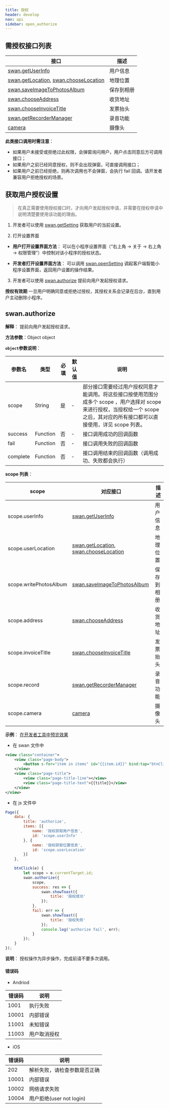 ```yaml
---
title: 授权
header: develop
nav: api
sidebar: open_authorize
---
```


## 需授权接口列表


|接口|	描述|
|---|---|
|[swan.getUserInfo](http://smartprogram.baidu.com/docs/develop/api/open_userinfo/#swan-getUserInfo/)|	用户信息|
|[swan.getLocation](http://smartprogram.baidu.com/docs/develop/api/location_get/#swan-getLocation/), [swan.chooseLocation](http://smartprogram.baidu.com/docs/develop/api/location_get/#swan-chooseLocation/)|地理位置|
|[swan.saveImageToPhotosAlbum](http://smartprogram.baidu.com/docs/develop/api/media_image/#swan-saveImageToPhotosAlbum/)|保存到相册|
|	[swan.chooseAddress](http://smartprogram.baidu.com/docs/develop/api/open_chooseaddress/#swan-chooseAddress/)|	收货地址|
|[swan.chooseInvoiceTitle](http://smartprogram.baidu.com/docs/develop/api/open_chooseinvoicetitle/#swan-chooseInvoiceTitle/)	|发票抬头|
|	[swan.getRecorderManager](http://smartprogram.baidu.com/docs/develop/api/media_recorder/#swan-getRecorderManager/)|	录音功能|
|	[camera](https://smartprogram.baidu.com/docs/develop/component/media/#camera/)|	摄像头|


**此类接口调用时需注意**：
* 如果用户未接受或拒绝过此权限，会弹窗询问用户，用户点击同意后方可调用接口；
* 如果用户之前已经同意授权，则不会出现弹窗，可直接调用接口；
* 如果用户之前已经拒绝，则再次调用也不会弹窗，会执行 fail 回调。请开发者兼容用户拒绝授权的场景。

## 获取用户授权设置

> 在真正需要使用授权接口时，才向用户发起授权申请，并需要在授权申请中说明清楚要使用该功能的理由。

1. 开发者可以使用 [swan.getSetting](https://smartprogram.baidu.com/docs/develop/api/open_setting/#swan-openSetting/) 获取用户的当前设置。
 
2. 打开设置界面

  * **用户打开设置界面方法**：
  可以在小程序设置界面（“右上角 -> 关于 -> 右上角 -> 权限管理”）中控制对该小程序的授权状态。

  * **开发者打开设置界面方法**：
  可以调用 [swan.openSetting](https://smartprogram.baidu.com/docs/develop/api/open_setting/#swan-openSetting/) 调起客户端智能小程序设置界面，返回用户设置的操作结果。

3. 开发者可以使用 [swan.authorize](http://smartprogram.baidu.com/docs/develop/api/open_authorize/#swan-authorize/) 提前向用户发起授权请求。

**授权有效期**
一旦用户明确同意或拒绝过授权，其授权关系会记录在后台，直到用户主动删除小程序。
 

## swan.authorize

**解释**： 提前向用户发起授权请求。

**方法参数**：Object object

**`object`参数说明**：

|参数名 |类型  |必填 | 默认值 |说明|
|---- | ---- | ---- | ----|----|
|scope  | String| 是  | -| 部分接口需要经过用户授权同意才能调用。将这些接口按使用范围分成多个 scope ，用户选择对 scope 来进行授权，当授权给一个 scope 之后，其对应的所有接口都可以直接使用，详见 scope 列表。|
|success |Function|    否  | -| 接口调用成功的回调函数|
|fail |   Function  |  否  |  -|接口调用失败的回调函数|
|complete  |  Function   | 否 |  -| 接口调用结束的回调函数（调用成功、失败都会执行）|

**scope 列表**：

|scope|	对应接口|	描述|
|---|---|---|
|scope.userInfo|[swan.getUserInfo](http://smartprogram.baidu.com/docs/develop/api/open_userinfo/#swan-getUserInfo/)|	用户信息|
|scope.userLocation|[swan.getLocation](http://smartprogram.baidu.com/docs/develop/api/location_get/#swan-getLocation/), [swan.chooseLocation](http://smartprogram.baidu.com/docs/develop/api/location_get/#swan-chooseLocation/)|地理位置|
|scope.writePhotosAlbum	|[swan.saveImageToPhotosAlbum](http://smartprogram.baidu.com/docs/develop/api/media_image/#swan-saveImageToPhotosAlbum/)|保存到相册|
|scope.address|	[swan.chooseAddress](http://smartprogram.baidu.com/docs/develop/api/open_chooseaddress/#swan-chooseAddress/)|	收货地址|
|scope.invoiceTitle|[swan.chooseInvoiceTitle](http://smartprogram.baidu.com/docs/develop/api/open_chooseinvoicetitle/#swan-chooseInvoiceTitle/)	|发票抬头|
|scope.record|	[swan.getRecorderManager](http://smartprogram.baidu.com/docs/develop/api/media_recorder/#swan-getRecorderManager/)|	录音功能|
|scope.camera|	[camera](https://smartprogram.baidu.com/docs/develop/component/media/#camera/)|	摄像头|

**示例**：
<a href="swanide://fragment/a866a61034de7c92163fa56338f6258b1560169856336" title="在开发者工具中预览效果" target="_self">在开发者工具中预览效果</a>

* 在 swan 文件中

```xml
<view class="container">
    <view class="page-body">
        <button s-for="item in items" id="{{item.id}}" bind:tap="btnClick" type="primary" hover-stop-propagation="true">{{item.name}}</button>
    </view>
    <view class="page-title">
        <view class="page-title-line"></view>
        <view class="page-title-text">{{title}}</view>
    </view>
</view>
```
* 在 js 文件中

```js
Page({
    data: {
        title: 'authorize',
        items: [{
            name: '授权获取用户信息',
            id: 'scope.userInfo'
        }, {
            name: '授权获取位置信息',
            id: 'scope.userLocation'
        }]
    },

    btnClick(e) {
        let scope = e.currentTarget.id;
        swan.authorize({
            scope,
            success: res => {
                swan.showToast({
                    title: '授权成功'
                });
            },
            fail: err => {
                swan.showToast({
                    title: '授权失败'
                });
                console.log('authorize fail', err);
            }
        });
    }
});
```

**说明**：
授权操作为异步操作，完成前请不要多次调用。

#### 错误码

* Andriod

|错误码|说明|
|--|--|
|1001|执行失败   |
|10001|内部错误|
|11001|未知错误|
|11003|用户取消授权|

* iOS

|错误码|说明|
|--|--|
|202|解析失败，请检查参数是否正确      |
|10001|内部错误   |
|10002|网络请求失败|
|10004|用户拒绝(user not login)|

